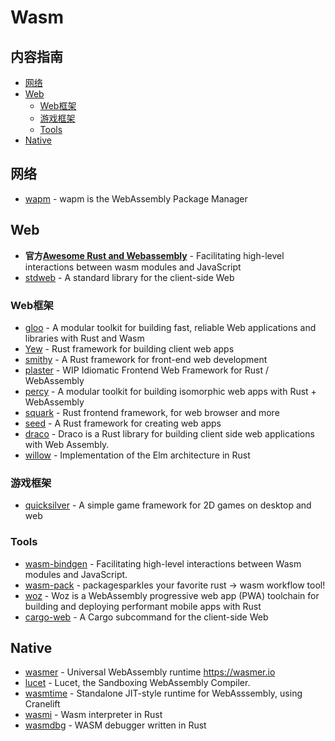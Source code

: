 # Wasm

## 内容指南

- [网络](#网络)
- [Web](#Web)
  - [Web框架](#web框架)
  - [游戏框架](#游戏框架)
  - [Tools](#tools)
- [Native](#native)

## 网络

* [wapm](https://wapm.io/) - wapm is the WebAssembly Package Manager

## Web

* **官方[Awesome Rust and Webassembly](https://github.com/rustwasm/awesome-rust-and-webassembly)** - Facilitating high-level interactions between wasm modules and JavaScript
* [stdweb](https://github.com/koute/stdweb) - A standard library for the client-side Web


### Web框架

* [gloo](https://github.com/rustwasm/gloo) - A modular toolkit for building fast, reliable Web applications and libraries with Rust and Wasm
* [Yew](https://github.com/yewstack/yew) - Rust framework for building client web apps
* [smithy](https://github.com/rbalicki2/smithy)	- A Rust framework for front-end web development 
* [plaster](https://github.com/carlosdp/plaster) - WIP Idiomatic Frontend Web Framework for Rust / WebAssembly
* [percy](https://github.com/chinedufn/percy)	- A modular toolkit for building isomorphic web apps with Rust + WebAssembly 
* [squark](https://github.com/rail44/squark)	- Rust frontend framework, for web browser and more
* [seed](https://github.com/David-OConnor/seed)	- A Rust framework for creating web apps 
* [draco](https://github.com/utkarshkukreti/draco)	- Draco is a Rust library for building client side web applications with Web Assembly.
* [willow](https://github.com/sindreij/willow)	- Implementation of the Elm architecture in Rust

### 游戏框架

* [quicksilver](https://github.com/ryanisaacg/quicksilver) - A simple game framework for 2D games on desktop and web


### Tools

* [wasm-bindgen](https://github.com/rustwasm/wasm-bindgen) - Facilitating high-level interactions between Wasm modules and JavaScript.
* [wasm-pack](https://github.com/rustwasm/wasm-pack) - packagesparkles your favorite rust -> wasm workflow tool!
* [woz](https://github.com/alexkehayias/woz) - Woz is a WebAssembly progressive web app (PWA) toolchain for building and deploying performant mobile apps with Rust
* [cargo-web](https://github.com/koute/cargo-web) - A Cargo subcommand for the client-side Web

## Native

* [wasmer](https://github.com/wasmerio/wasmer) - Universal WebAssembly runtime https://wasmer.io
* [lucet](https://github.com/fastly/lucet) - Lucet, the Sandboxing WebAssembly Compiler.
* [wasmtime](https://github.com/CraneStation/wasmtime) - Standalone JIT-style runtime for WebAsssembly, using Cranelift
* [wasmi](https://github.com/paritytech/wasmi) - Wasm interpreter in Rust
* [wasmdbg](https://github.com/benediktwerner/wasmdbg) - WASM debugger written in Rust


